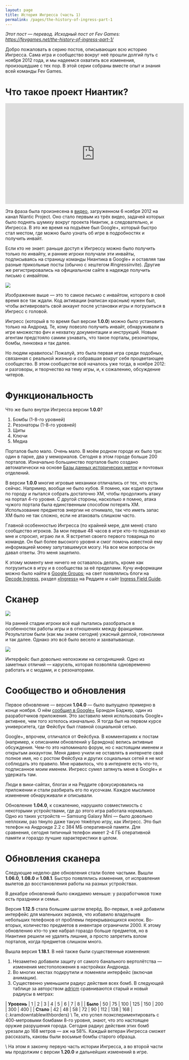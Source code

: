 ```yaml
---
layout: page
title: История Ингресса (часть 1)
permalink: /pages/the-history-of-ingress-part-1
---
```


_Этот пост — перевод. Исходный пост от Fev Games: <https://fevgames.net/the-history-of-ingress-part-1/>_

Добро пожаловать в серию постов, описывающих всю историю Ингресса. Сама игра и сообщество вокруг неё прошли долгий путь с ноября 2012 года, и мы надеемся охватить все изменения, произошедшие с тех пор. В этой серии собраны вместе опыт и знания всей команды Fev Games.


# Что такое проект Ниантик?

<iframe width="560" height="315" src="https://www.youtube.com/embed/08Vaor0PZYg" frameborder="0" allowfullscreen></iframe>

Эта фраза была произнесена в [видео](https://www.youtube.com/watch?v=08Vaor0PZYg), загруженном 6 ноября 2012 на канал Niantic Project. Оно стало первым из трёх видео, задачей которых было поднять шумиху вокруг проекта Ниантик, а следовательно, и Ингресса. В это же время на подъёме был Google+, который быстро стал местом, где можно было узнать об игре в подробностях и получить инвайт.

Если кто не знает: раньше доступ к Ингрессу можно было получить только по инвайту, и ранние игроки получали эти инвайты, подписываясь на страницу команды Ниантика в Google+ и оставляя там разные прикольные посты (обычно с хештегом #ingressinvite). Другие же регистрировались на официальном сайте в надежде получить письмо с инвайтом.

[![][invite letter]][invite letter]

Изображение выше — это то самое письмо с инвайтом, которого в своё время все так ждали. Код активации (написан красным) нужен был, чтобы активировать свой аккаунт после установки игры и погрузиться в Ингресс с головой.

Ингресс (который в то время был версии **1.0.0**) можно было установить только на Андроид. Те, кому повезло получить инвайт, обнаруживали в игре множество фич и нехватку документации и инструкций. Новым агентам предстояло самим узнавать, что такое порталы, резонаторы, бомбы, линковка и так далее.

Но людям нравилось! Пожалуй, это была первая игра среди подобных, связанная с реальной жизнью и собравшая вокруг себя процветающее сообщество. В этом сообществе всё началось уже тогда, в ноябре 2012: и разговоры, и творчество на тему игры, и, к сожалению, обсуждение читеров.


# Функциональность

Что же было внутри Ингресса версии **1.0.0**?

1. Бомбы (1-8-го уровней)
2. Резонаторы (1-8-го уровней)
3. Щиты
4. Ключи
5. Медиа

Порталов было мало. Очень мало. В моём родном городе их было три: один в парке, два у мемориалов. Сегодня в этом городе больше 200 порталов. Изначально большинство порталов было создано автоматически на основе [Базы данных исторических меток](http://www.hmdb.org/) и почтовых отделений.

В версии **1.0.0** многие игровые механики отличались от тех, что есть сейчас. Например, вообще не было кубов. Я помню, как ездил кругами по городу и пытался собрать достаточно XM, чтобы продолжить атаку на портал 4-го уровня. С другой стороны, насколько я помню, атака чужого портала была единственным способом потерять XM. Использование предметов энергии не отнимало, так что иметь запас XM было не так сложно, если не атаковать слишком часто.

Главной особенностью Ингресса (по крайней мере, для меня) стало сообщество игроков. За мои первые 48 часов в игре кто-то подъехал ко мне и спросил, играю ли я. Я встретил своего первого товарища по команде. Он был более высокого уровня и смог помочь известной ему информацией моему запутавшемуся мозгу. На все мои вопросы он давал ответы. Это меня зацепило.

К этому моменту мне ничего не оставалось делать, кроме как погрузиться в игру и в сообщества за её пределами. Кучу информации можно было найти в [Google Groups](https://groups.google.com/forum/#!forum/ingress-discuss); на свет появлялись блоги на [Decode Ingress](http://decodeingress.me/), раздел [«Ingress»](https://www.reddit.com/r/Ingress) на Реддите и сайт [Ingress Field Guide](http://ingressfieldguide.com/).


# Сканер

[![][early scanner]][early scanner]

На ранней стадии игроки всё ещё пытались разобраться в особенностях работы игры и в отношениях между фракциями. Результатом были (как мы знаем сегодня) ужасный деплой, говнолинки и так далее. Однако это всё было весело и захватывающе.

[![][carousel]][carousel]

Интерфейс был довольно непохожим на сегодняшний. Одно из заметных отличий — карусель, которая позволяла одновременно работать и с модами, и с резонаторами.


# Сообщество и обновления

Первое обновление — версия **1.04.0** — было выпущено примерно в конце ноября. О нём [сообщил в Google+](https://plus.google.com/+BrandonBadger/posts/bCTKQUPoD66) Брэндон Бэджер, один из разработчиков приложения. Это заставило меня использовать Google+ активнее, чем того хотелось изначально. Я тогда был на первом курсе университета, где Фейсбук был главной социальной сетью.

Google+, впрочем, отличался от Фейсбука. В комментариях к постам (например, к описаниям обновлений у Брэндона) велись активные обсуждения. Чем-то это напоминало форум, но с настоящим именем и открытым аккаунтом. Меня давно учили не оставлять в интернете своё полное имя, но с ростом Фейсбука и других социальных сетей я не мог соблюдать это правило. Мне нравилось, что в интернете есть что-то, подписанное моим именем. Ингресс сумел затянуть меня в Google+ и удержать там.

Люди в вики-сайтах, блогах и на Реддите сфокусировались на приложении и стали разбирать его по кусочкам. Каждое мыслимое изменение обнаруживали и описывали.

Обновление **1.04.0**, к сожалению, нарушило совместимость с некоторыми устройствами, где до этого игра работала нормально. Одно из таких устройств — Samsung Galaxy Mini — было довольно неплохим, раз тянуло даже такую тяжёлую игру, как Ингресс. Это был телефон на Андроиде 2.2 с 384 МБ оперативной памяти. Для сравнения, сегодня типичный телефон имеет 2-4 ГБ оперативной памяти и гораздо лучшие характеристики в целом.


# Обновления сканера

Следующие неделю-две обновления стали более частыми. Вышли **1.06.0**, **1.08.0** и **1.08.1**. Быстро появлялись изменения, от исправления вылетов до восстановления работы на разных устройствах.

В декабре обновлений было ожидаемо меньше: у разработчиков тоже есть праздники и семьи.

Версия **1.12.5** стала большим шагом вперёд. Во-первых, в ней добавили интерфейс для маленьких экранов, что избавило владельцев небольших телефонов от проблемы перекрывающихся кнопок. Во-вторых, количество предметов в инвентаре ограничили 2000. К этому обновлению кто-то уже набрал гораздо больше предметов, но в Ниантике решили не удалять лишние, а просто запретить взлом порталов, когда предметов слишком много.

Вышла версия **1.18.1**. В ней также были существенные изменения:

1. Незаметно добавили защиту от самого банального вертолётства — изменения местоположения в настройках Андроида.
2. Во многих местах подкрутили и поменяли интерфейс (включая анимации).
3. Существенно уменьшили радиус действия всех бомб. В следующей таблице за авторством [adricm](https://www.reddit.com/user/adricm) сравниваются старый и новый радиусы в метрах:

| **Уровень** | 1 | 2 | 3 | 4 | 5 | 6 | 7 | 8 |
| **Было** | 50 | 75 | 100 | 125 | 150 | 200 | 300 | 400 |
| **Стало** | 42 | 48 | 58 | 72 | 90 | 112 | 138 | 168 |
{:.kramdowntablewithborders}
\\
Те, кто успел поэкспериментировать с 400-метровыми бомбами 8-го уровня, знают, что это настоящее оружие разрушения города. Сегодня радиус действия этих бомб урезали до 168 метров — аж на 58%. Каждый ветеран Ингресса сможет рассказать, каковы были восьмые бомбы старого образца.

\\
На этом я закончу первую часть истории Ингресса, а во второй части мы продолжим с версии **1.20.0** и дальнейших изменений в игре.


[invite letter]: https://fevgames.net/wp-content/uploads/2016/03/invite.jpg
[early scanner]: https://fevgames.net/wp-content/uploads/2016/03/google-game-ingress-gameplay.jpg
[carousel]: https://fevgames.net/wp-content/uploads/2016/03/mod-wheel.png
